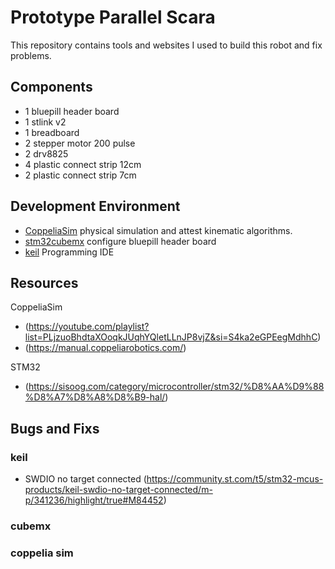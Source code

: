 # Prototype Parallel Scara
This repository contains tools and websites I used to build this robot and fix problems. 

## Components
- 1 bluepill header board
- 1 stlink v2
- 1 breadboard
- 2 stepper motor 200 pulse 
- 2 drv8825
- 4 plastic connect strip 12cm
- 2 plastic connect strip 7cm


## Development Environment
- [CoppeliaSim](https://www.coppeliarobotics.com/)
physical simulation and attest kinematic algorithms.
- [stm32cubemx](https://www.st.com/en/development-tools/stm32cubemx.html)
configure bluepill header board
- [keil](https://www.keil.com)
Programming IDE


## Resources

CoppeliaSim
- (https://youtube.com/playlist?list=PLjzuoBhdtaXOoqkJUqhYQletLLnJP8vjZ&si=S4ka2eGPEegMdhhC)
- (https://manual.coppeliarobotics.com/)

STM32
- (https://sisoog.com/category/microcontroller/stm32/%D8%AA%D9%88%D8%A7%D8%A8%D8%B9-hal/)

## Bugs and Fixs
### keil
- SWDIO no target connected
(https://community.st.com/t5/stm32-mcus-products/keil-swdio-no-target-connected/m-p/341236/highlight/true#M84452)
### cubemx
### coppelia sim
